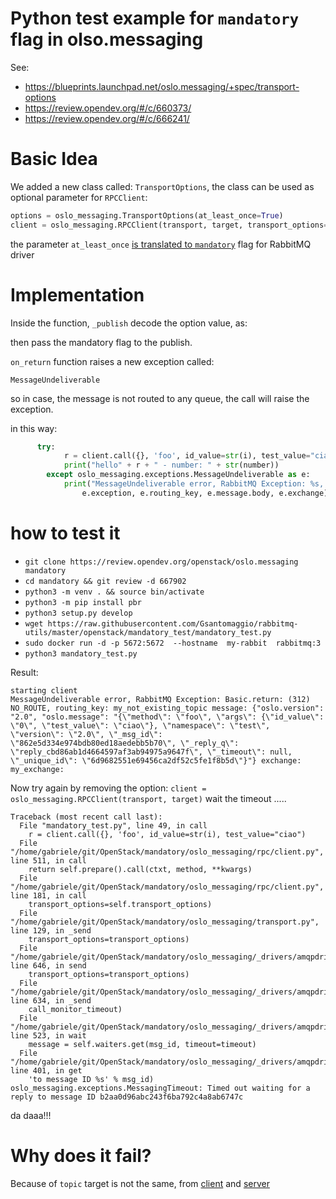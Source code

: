 Python test example for `mandatory` flag in olso.messaging 
===

See: 
* https://blueprints.launchpad.net/oslo.messaging/+spec/transport-options 
* https://review.opendev.org/#/c/660373/ 
* https://review.opendev.org/#/c/666241/



Basic Idea
===
We added a new class called: `TransportOptions`, the class can be used as optional parameter for `RPCClient`:
```python
options = oslo_messaging.TransportOptions(at_least_once=True)
client = oslo_messaging.RPCClient(transport, target, transport_options=options)
```

the parameter `at_least_once` [is translated to `mandatory`](https://github.com/openstack/oslo.messaging/blob/master/oslo_messaging/_drivers/impl_rabbit.py#L1154) flag for RabbitMQ driver



Implementation
===

Inside the function, `_publish` decode the option value, as:

then pass the mandatory flag to the publish.

`on_return` function raises a new exception called:

 `MessageUndeliverable` 

so in case, the message is not routed to any queue, the call will raise the exception.

in this way:

```python
      try:
            r = client.call({}, 'foo', id_value=str(i), test_value="ciao")
            print("hello" + r + " - number: " + str(number))
        except oslo_messaging.exceptions.MessageUndeliverable as e:
            print("MessageUndeliverable error, RabbitMQ Exception: %s, routing_key: %s message: %s exchange: %s:" % (
                e.exception, e.routing_key, e.message.body, e.exchange))
``` 


how to test it
===
* `git clone https://review.opendev.org/openstack/oslo.messaging mandatory`
* `cd mandatory && git review -d 667902`
* `python3 -m venv . && source bin/activate`
* `python3 -m pip install pbr`
* `python3 setup.py develop`
* `wget https://raw.githubusercontent.com/Gsantomaggio/rabbitmq-utils/master/openstack/mandatory_test/mandatory_test.py`
* `sudo docker run -d -p 5672:5672  --hostname  my-rabbit  rabbitmq:3`
* `python3 mandatory_test.py`

Result:
```
starting client
MessageUndeliverable error, RabbitMQ Exception: Basic.return: (312) NO_ROUTE, routing_key: my_not_existing_topic message: {"oslo.version": "2.0", "oslo.message": "{\"method\": \"foo\", \"args\": {\"id_value\": \"0\", \"test_value\": \"ciao\"}, \"namespace\": \"test\", \"version\": \"2.0\", \"_msg_id\": \"862e5d334e974bdb80ed18aedebb5b70\", \"_reply_q\": \"reply_cbd86ab1d4664597af3ab94975a9647f\", \"_timeout\": null, \"_unique_id\": \"6d9682551e69456ca2df52c5fe1f8b5d\"}"} exchange: my_exchange:
```

Now try again by removing the option:
`client = oslo_messaging.RPCClient(transport, target)`
wait the timeout .....
```
Traceback (most recent call last):
  File "mandatory_test.py", line 49, in call
    r = client.call({}, 'foo', id_value=str(i), test_value="ciao")
  File "/home/gabriele/git/OpenStack/mandatory/oslo_messaging/rpc/client.py", line 511, in call
    return self.prepare().call(ctxt, method, **kwargs)
  File "/home/gabriele/git/OpenStack/mandatory/oslo_messaging/rpc/client.py", line 181, in call
    transport_options=self.transport_options)
  File "/home/gabriele/git/OpenStack/mandatory/oslo_messaging/transport.py", line 129, in _send
    transport_options=transport_options)
  File "/home/gabriele/git/OpenStack/mandatory/oslo_messaging/_drivers/amqpdriver.py", line 646, in send
    transport_options=transport_options)
  File "/home/gabriele/git/OpenStack/mandatory/oslo_messaging/_drivers/amqpdriver.py", line 634, in _send
    call_monitor_timeout)
  File "/home/gabriele/git/OpenStack/mandatory/oslo_messaging/_drivers/amqpdriver.py", line 523, in wait
    message = self.waiters.get(msg_id, timeout=timeout)
  File "/home/gabriele/git/OpenStack/mandatory/oslo_messaging/_drivers/amqpdriver.py", line 401, in get
    'to message ID %s' % msg_id)
oslo_messaging.exceptions.MessagingTimeout: Timed out waiting for a reply to message ID b2aa0d96abc243f6ba792c4a8ab6747c
```
da daaa!!!


Why does it fail?
===
Because of `topic` target is not the same, from [client](https://github.com/Gsantomaggio/rabbitmq-utils/blob/master/openstack/mandatory_test/mandatory_test.py#L69) and [server](https://github.com/Gsantomaggio/rabbitmq-utils/blob/master/openstack/mandatory_test/mandatory_test.py#L26)
